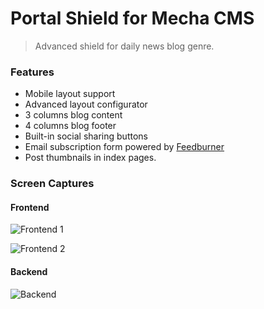 Portal Shield for Mecha CMS
===========================

> Advanced shield for daily news blog genre.

### Features

 - Mobile layout support
 - Advanced layout configurator
 - 3 columns blog content
 - 4 columns blog footer
 - Built-in social sharing buttons
 - Email subscription form powered by [Feedburner](http://feedburner.com "Feedburner")
 - Post thumbnails in index pages.

### Screen Captures

#### Frontend

![Frontend 1]()

![Frontend 2]()

#### Backend

![Backend]()